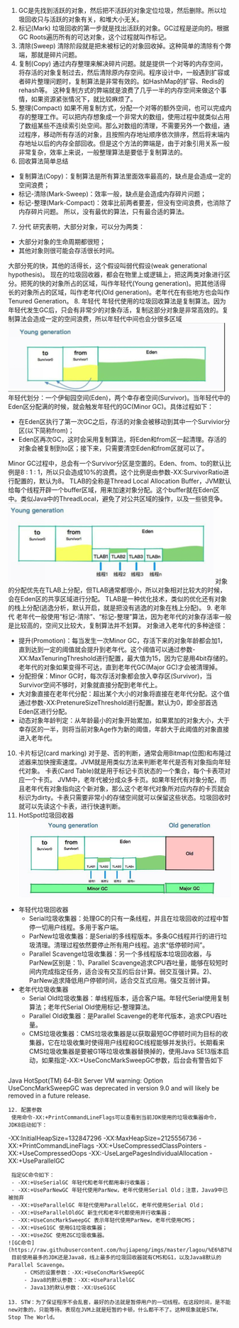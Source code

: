 1. GC是先找到活跃的对象，然后把不活跃的对象定位垃圾，然后删除。所以垃圾回收只与活跃的对象有关，和堆大小无关。
2. 标记(Mark)
 垃圾回收的第一步就是找出活跃的对象。GC过程是逆向的。根据GC Roots遍历所有的可达对象，这个过程就叫作标记。
3. 清除(Sweep)
 清除阶段就是把未被标记的对象回收掉。这种简单的清除有个弊端，那就是碎片问题。
4. 复制(Copy)
 通过内存整理来解决碎片问题。就是提供一个对等的内存空间，将存活的对象复制过去，然后清除原内存空间。程序设计中，一般遇到扩容或者碎片整理问题时，复制算法是非常有效的。如HashMap的扩容、Redis的rehash等。
 这种复制方式的弊端就是浪费了几乎一半的内存空间来做这个事情，如果资源紧张情况下，就比较麻烦了。
5. 整理(Compact)
 如果不用复制方式，分配一个对等的额外空间，也可以完成内存的整理工作。可以把内存想象成一个非常大的数组，使用过程中就类似占用了数组某些不连续索引处空间。那么对数组的清理，不需要另外一个数组，通过程序，移动所有存活的对象，且按照内存地址顺序依次排序，然后将末端内存地址以后的内存全部回收。但是这个方法的弊端是，由于对象引用关系一般非常复杂，效率上来说，一般整理算法是要低于复制算法的。
6. 回收算法简单总结
 - 复制算法(Copy)：复制算法是所有算法里面效率最高的，缺点是会造成一定的空间浪费；
 - 标记-清除(Mark-Sweep)：效率一般，缺点是会造成内存碎片问题；
 - 标记-整理(Mark-Compact)：效率比前两者要差，但没有空间浪费，也消除了内存碎片问题。
所以，没有最优的算法，只有最合适的算法。
7. 分代
 研究表明，大部分对象，可以分为两类：
 - 大部分对象的生命周期都很短；
 - 其他对象则很可能会存活很长时间。

 大部分死的快，其他的活得长，这个假设叫弱代假设(weak generational hypothesis)。
 现在的垃圾回收器，都会在物里上或逻辑上，把这两类对象进行区分。把死的快的对象所占的区域，叫作年轻代(Young generation)。把其他活得长的对象所占的区域，叫作老年代(Old generation)。老年代在有些地方也会叫作Tenured Generation。
8. 年轻代
 年轻代使用的垃圾回收算法是复制算法。因为年轻代发生GC后，只会有非常少的对象存活，复制这部分对象是非常高效的。复制算法会造成一定的空间浪费，所以年轻代中间也会分很多区域
 ![Young Generation](https://raw.githubusercontent.com/hujiapeng/imgs/master/lagou/%E6%B7%B1%E5%85%A5%E6%B5%85%E5%87%BAJava%E8%99%9A%E6%8B%9F%E6%9C%BA/Young%20Generation.png)
 年轻代划分：一个伊甸园空间(Eden)，两个幸存者空间(Survivor)。当年轻代中的Eden区分配满的时候，就会触发年轻代的GC(Minor GC)。具体过程如下：
 - 在Eden区执行了第一次GC之后，存活的对象会被移动到其中一个Survivior分区(以下简称from)；
 - Eden区再次GC，这时会采用复制算法，将Eden和from区一起清理。存活的对象会被复制到to区；接下来，只需要清空Eden和from区就可以了。

 Minor GC过程中，总会有一个Survivor分区是空置的。Eden、from、to的默认比例是8 : 1 : 1，所以只会造成10%的浪费。这个比例是由参数-XX:SurvivorRatio进行配置的，默认为8。
 TLAB的全称是Thread Local Allocation Buffer，JVM默认给每个线程开辟一个buffer区域，用来加速对象分配。这个buffer就在Eden区中。类似Java中的ThreadLocal，避免了对公共区域的操作，以及一些锁竞争。
 ![TLAB图解](https://raw.githubusercontent.com/hujiapeng/imgs/master/lagou/%E6%B7%B1%E5%85%A5%E6%B5%85%E5%87%BAJava%E8%99%9A%E6%8B%9F%E6%9C%BA/TLAB%E5%9B%BE%E8%A7%A3.png)
 对象的分配优先在TLAB上分配，但TLAB通常都很小，所以对象相对比较大的时候，会在Eden区的共享区域进行分配。
 TLAB是一种优化技术，类似的优化还有对象的栈上分配(逃逸分析，默认开启，就是把没有逃逸的对象在栈上分配)。
9. 老年代
 老年代一般使用“标记-清除”、“标记-整理”算法，因为老年代的对象存活率一般是比较高的，空间又比较大，复制算法并不划算。
 对象进入老年代的多种途径：
 - 提升(Promotion)：每当发生一次Minor GC，存活下来的对象年龄都会加1，直到达到一定的阈值就会提升到老年代。这个阈值可以通过参数-XX:MaxTenuringThreshold进行配置，最大值为15，因为它是用4bit存储的。老年代的对象如果变得不可达，直到老年代GC(Major GC)才会被清理掉。
 - 分配担保：Minor GC时，每次存活对象都会放入幸存区(Survivor)，当Survivor空间不够时，对象就直接分配到老年代上。
 - 大对象直接在老年代分配：超出某个大小的对象将直接在老年代分配。这个值通过参数-XX:PretenureSizeThreshold进行配置。默认为0，即全部首选Eden区进行分配。
 - 动态对象年龄判定：从年龄最小的对象开始累加，如果累加的对象大小，大于幸存区的一半，则将当前对象Age作为新的阈值，年龄大于此阈值的对象直接进入老年代。
10. 卡片标记(card marking)
 对于是、否的判断，通常会用Bitmap(位图)和布隆过滤器来加快搜索速度。JVM就是用类似方法来判断老年代是否有对象指向年轻代对象。
 卡表(Card Table)就是用于标记卡页状态的一个集合，每个卡表项对应一个卡页。
 JVM中，老年代被分成众多卡页。如果年轻代有对象分配，而且老年代有对象指向这个新对象，那么这个老年代对象所对应内存的卡页就会标识为dirty。卡表只需要非常小的存储空间就可以保留这些状态。垃圾回收时就可以先读这个卡表，进行快速判断。
11. HotSpot垃圾回收器
 ![分代及垃圾回收图](https://raw.githubusercontent.com/hujiapeng/imgs/master/lagou/%E6%B7%B1%E5%85%A5%E6%B5%85%E5%87%BAJava%E8%99%9A%E6%8B%9F%E6%9C%BA/%E5%88%86%E4%BB%A3%E5%8F%8A%E5%9E%83%E5%9C%BE%E5%9B%9E%E6%94%B6%E5%9B%BE.jpg)
 - 年轻代垃圾回收器
     - Serial垃圾收集器：处理GC的只有一条线程，并且在垃圾回收的过程中暂停一切用户线程。多用于客户端。
     - ParNew垃圾收集器：是Serial的多线程版本。多条GC线程并行的进行垃圾清理。清理过程依然要停止所有用户线程。追求“低停顿时间”。
     - Parallel Scavenge垃圾收集器：另一个多线程版本垃圾回收器，与ParNew区别是：1)、Parallel Scavenge追求CPU吞吐量，能够在较短时间内完成指定任务，适合没有交互的后台计算。弱交互强计算。2)、ParNew追求降低用户停顿时间，适合交互式应用。强交互弱计算。
 - 老年代垃圾收集器
     - Serial Old垃圾收集器：单线程版本，适合客户端。年轻代Serial使用复制算法；老年代Serial Old使用标记-整理算法。
     - Parallel Old收集器：是Parallel Scavenge的老年代版本，追求CPU吞吐量。
     - CMS垃圾收集器：CMS垃圾收集器是以获取最短GC停顿时间为目标的收集器，它在垃圾收集时使得用户线程和GC线程能够并发执行。长期看来CMS垃圾收集器是要被G1等垃圾收集器替换掉的，使用Java SE13版本启动，如果指定-XX:+UseConcMarkSweepGC参数，后台会有警告如下
     ```
Java HotSpot(TM) 64-Bit Server VM warning: Option UseConcMarkSweepGC was deprecated in version 9.0 and will likely be removed in a future release.
```
12. 配置参数
 使用命令-XX:+PrintCommandLineFlags可以查看到当前JDK使用的垃圾收集器命令，JDK8启动如下：
 ```
-XX:InitialHeapSize=132847296 -XX:MaxHeapSize=2125556736 -XX:+PrintCommandLineFlags -XX:+UseCompressedClassPointers -XX:+UseCompressedOops -XX:-UseLargePagesIndividualAllocation -XX:+UseParallelGC
```
 指定GC命令如下：
 - -XX:+UseSerialGC 年轻代和老年代都用串行收集器；
 - -XX:+UseParNewGC 年轻代使用ParNew，老年代使用Serial Old；注意，Java9中已被抛弃
 - -XX:+UseParallelGC 年轻代使用ParallelGC，老年代使用Serial Old；
 - -XX:+UseParallelOldGC 新生代和老年代都使用并行收集器；
 - -XX:+UseConcMarkSweepGC 表示年轻代使用ParNew，老年代使用CMS；
 - -XX:+UseG1GC 使用G1垃圾收集器；
 - -XX:+UseZGC 使用ZGC垃圾收集器。
![GC命令](https://raw.githubusercontent.com/hujiapeng/imgs/master/lagou/%E6%B7%B1%E5%85%A5%E6%B5%85%E5%87%BAJava%E8%99%9A%E6%8B%9F%E6%9C%BA/GC%E5%91%BD%E4%BB%A4.jpg)
 目前使用最多的JDK还是Java8，线上最多的垃圾回收器就有CMS和G1，以及Java8默认的Parallel Scavenge。
     - CMS的设置参数：-XX:+UseConcMarkSweepGC
     - Java8的默认参数：-XX:+UseParallelGC
     - Java13的默认参数：-XX:UseG1GC

13. STW：为了保证程序不会乱套，最好的办法就是暂停用户的一切线程。在这段时间，是不能new对象的，只能等待。表现在JVM上就是短暂的卡顿，什么都干不了。这种现象就是STW，Stop The World。
